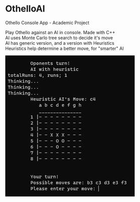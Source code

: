 # OthelloAI
Othello Console App - Academic Project

Play Othello against an AI in console. Made with C++\
AI uses Monte Carlo tree search to decide it's move\
AI has generic version, and a version with Heuristics\
Heuristics help determine a better move, for "smarter" AI

![Screenshot](images/run_sample1.png)
